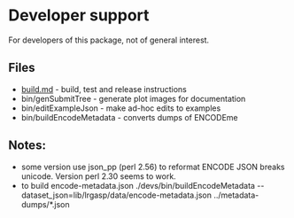 # Developer support

For developers of this package, not of general interest.

## Files

* [build.md](build.md) - build, test and release instructions
* bin/genSubmitTree - generate plot images for documentation
* bin/editExampleJson - make ad-hoc edits to examples
* bin/buildEncodeMetadata - converts dumps of ENCODEme 


## Notes:

* some version use json_pp (perl 2.56) to reformat ENCODE JSON breaks unicode.
  Version perl 2.30 seems to work.
* to build encode-metadata.json
  ./devs/bin/buildEncodeMetadata  --dataset_json=lib/lrgasp/data/encode-metadata.json ../metadata-dumps/*.json
